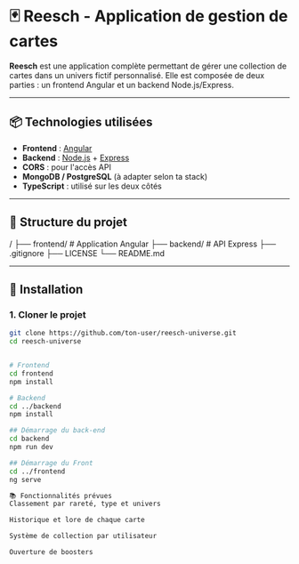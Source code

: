 # 🃏 Reesch - Application de gestion de cartes

**Reesch** est une application complète permettant de gérer une collection de cartes dans un univers fictif personnalisé. Elle est composée de deux parties : un frontend Angular et un backend Node.js/Express.

---

## 📦 Technologies utilisées

- **Frontend** : [Angular](https://angular.io/)
- **Backend** : [Node.js](https://nodejs.org/) + [Express](https://expressjs.com/)
- **CORS** : pour l'accès API
- **MongoDB / PostgreSQL** (à adapter selon ta stack)
- **TypeScript** : utilisé sur les deux côtés

---

## 📁 Structure du projet

/
├── frontend/ # Application Angular
├── backend/ # API Express
├── .gitignore
├── LICENSE
└── README.md

---

## 🚀 Installation

### 1. Cloner le projet
```bash
git clone https://github.com/ton-user/reesch-universe.git
cd reesch-universe


# Frontend
cd frontend
npm install

# Backend
cd ../backend
npm install

## Démarrage du back-end
cd backend
npm run dev

## Démarrage du Front
cd ../frontend
ng serve

📚 Fonctionnalités prévues
Classement par rareté, type et univers

Historique et lore de chaque carte

Système de collection par utilisateur

Ouverture de boosters

